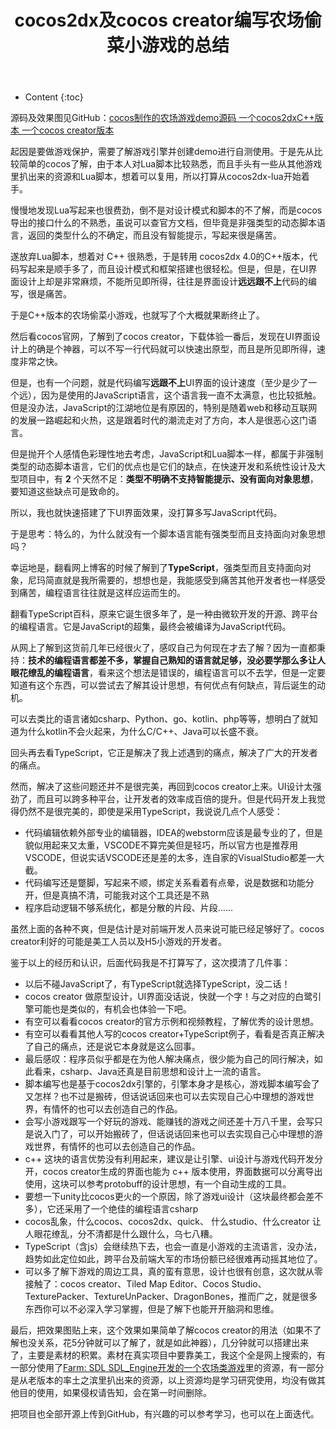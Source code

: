 ﻿---
layout:		post
category:	"program"
title:		"cocos2dx及cocos creator编写农场偷菜小游戏的总结"
tags:		[c++]
---
- Content
{:toc}

源码及效果图见GitHub：[cocos制作的农场游戏demo源码 一个cocos2dxC++版本 一个cocos creator版本](https://github.com/bigsinger/Farm)

起因是要做游戏保护，需要了解游戏引擎并创建demo进行自测使用。于是先从比较简单的cocos了解，由于本人对Lua脚本比较熟悉，而且手头有一些从其他游戏里扒出来的资源和Lua脚本，想着可以复用，所以打算从cocos2dx-lua开始着手。



慢慢地发现Lua写起来也很费劲，倒不是对设计模式和脚本的不了解，而是cocos导出的接口什么的不熟悉，虽说可以查官方文档，但毕竟是非强类型的动态脚本语言，返回的类型什么的不确定，而且没有智能提示，写起来很是痛苦。



遂放弃Lua脚本，想着对 C++ 很熟悉，于是转用 cocos2dx 4.0的C++版本，代码写起来是顺手多了，而且设计模式和框架搭建也很轻松。但是，但是，在UI界面设计上却是非常麻烦，不能所见即所得，往往是界面设计**远远跟不上**代码的编写，很是痛苦。



于是C++版本的农场偷菜小游戏，也就写了个大概就果断终止了。



然后看cocos官网，了解到了cocos creator，下载体验一番后，发现在UI界面设计上的确是个神器，可以不写一行代码就可以快速出原型，而且是所见即所得，速度非常之快。



但是，也有一个问题，就是代码编写**远跟不上**UI界面的设计速度（至少是少了一个远），因为是使用的JavaScript语言，这个语言我一直不太满意，也比较抵触。但是没办法，JavaScript的江湖地位是有原因的，特别是随着web和移动互联网的发展一路崛起和火热，这是跟着时代的潮流走对了方向，本人是很恶心这门语言。



但是抛开个人感情色彩理性地去考虑，JavaScript和Lua脚本一样，都属于非强制类型的动态脚本语言，它们的优点也是它们的缺点，在快速开发和系统性设计及大型项目中，有 **2** 个天然不足：**类型不明确不支持智能提示、没有面向对象思想**，要知道这些缺点可是致命的。



所以，我也就快速搭建了下UI界面效果，没打算多写JavaScript代码。



于是思考：特么的，为什么就没有一个脚本语言能有强类型而且支持面向对象思想吗？



幸运地是，翻看网上博客的时候了解到了**TypeScript**，强类型而且支持面向对象，尼玛简直就是我所需要的，想想也是，我能感受到痛苦其他开发者也一样感受到痛苦，编程语言往往就是这样应运而生的。



翻看TypeScript百科，原来它诞生很多年了，是一种由微软开发的开源、跨平台的编程语言。它是JavaScript的超集，最终会被编译为JavaScript代码。



从网上了解到这货前几年已经很火了，感叹自己为何现在才去了解？因为一直都秉持：**技术的编程语言都差不多，掌握自己熟知的语言就足够，没必要学那么多让人眼花缭乱的编程语言**，看来这个想法是错误的，编程语言可以不去学，但是一定要知道有这个东西，可以尝试去了解其设计思想，有何优点有何缺点，背后诞生的动机。



可以去类比的语言诸如csharp、Python、go、kotlin、php等等，想明白了就知道为什么kotlin不会火起来，为什么C/C++、Java可以长盛不衰。



回头再去看TypeScript，它正是解决了我上述遇到的痛点，解决了广大的开发者的痛点。



然而，解决了这些问题还并不是很完美，再回到cocos creator上来。UI设计太强劲了，而且可以跨多种平台，让开发者的效率成百倍的提升。但是代码开发上我觉得仍然不是很完美的，即使是采用TypeScript，我说说几点个人感受：

- 代码编辑依赖外部专业的编辑器，IDEA的webstorm应该是最专业的了，但是貌似用起来又太重，VSCODE不算完美但是轻巧，所以官方也是推荐用VSCODE，但说实话VSCODE还是差的太多，连自家的VisualStudio都差一大截。
- 代码编写还是蹩脚，写起来不顺，绑定关系看着有点晕，说是数据和功能分开，但是真搞不清，可能我对这个工具还是不熟
- 程序启动逻辑不够系统化，都是分散的片段、片段……



虽然上面的各种不爽，但是估计是对前端开发人员来说可能已经足够好了。cocos creator利好的可能是美工人员以及H5小游戏的开发者。



鉴于以上的经历和认识，后面代码我是不打算写了，这次摸清了几件事：

- 以后不碰JavaScript了，有TypeScript就选择TypeScript，没二话！
- cocos creator 做原型设计，UI界面没话说，快就一个字！与之对应的白鹭引擎可能也是类似的，有机会也体验一下吧。
- 有空可以看看cocos creator的官方示例和视频教程，了解优秀的设计思想。
- 有空可以看看其他人写的cocos creator+TypeScript例子，看看是否真正解决了自己的痛点，还是说它本身就是这么回事。
- 最后感叹：程序员似乎都是在为他人解决痛点，很少能为自己的同行解决，如此看来，csharp、Java还真是目前思想和设计上一流的语言。
- 脚本编写也是基于cocos2dx引擎的，引擎本身才是核心，游戏脚本编写会了又怎样？也不过是搬砖，但话说话回来也可以去实现自己心中理想的游戏世界，有情怀的也可以去创造自己的作品。
- 会写小游戏跟写一个好玩的游戏、能赚钱的游戏之间还差十万八千里，会写只是说入门了，可以开始搬砖了，但话说话回来也可以去实现自己心中理想的游戏世界，有情怀的也可以去创造自己的作品。
- c++ 这块的语言优势没有利用起来，建议是让引擎、ui设计与游戏代码开发分开，cocos creator生成的界面也能为 c++ 版本使用，界面数据可以分离导出使用，这块可以参考protobuff的设计思想，有一个自动生成的工具。
- 要想一下unity比cocos更火的一个原因，除了游戏ui设计（这块最终都会差不多），它还采用了一个绝佳的编程语言csharp
- cocos乱象，什么cocos、cocos2dx、quick、 什么studio、什么creator 让人眼花缭乱，分不清都是什么跟什么，乌七八糟。
- TypeScript（含js）会继续热下去，也会一直是小游戏的主流语言，没办法，趋势如此定位如此，跨平台及前端大军的市场份额已经很难再动摇其地位了。
- 可以多了解下游戏的周边工具，真的蛮有意思，设计也很有创意，这次就从零接触了：cocos creator、Tiled Map Editor、Cocos Studio、TexturePacker、TextureUnPacker、DragonBones，推而广之，就是很多东西你可以不必深入学习掌握，但是了解下也能开开脑洞和思维。



最后，把效果图贴上来，这个效果如果简单了解cocos creator的用法（如果不了解也没关系，花5分钟就可以了解了，就是如此神器），几分钟就可以搭建出来了，主要是素材的积累。素材在真实项目中要靠美工，我这个全是网上搜索的，有一部分使用了[Farm: SDL SDL\_Engine开发的一个农场类游戏](https://github.com/sky94520/Farm)里的资源，有一部分是从老版本的率土之滨里扒出来的资源，以上资源均是学习研究使用，均没有做其他目的使用，如果侵权请告知，会在第一时间删除。



把项目也全部开源上传到GitHub，有兴趣的可以参考学习，也可以在上面迭代。